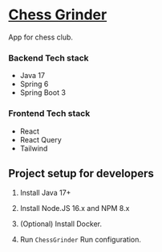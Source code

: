 # [Chess Grinder](chessgrinder.com)
App for chess club.

### Backend Tech stack
- Java 17
- Spring 6
- Spring Boot 3

### Frontend Tech stack
- React
- React Query
- Tailwind

## Project setup for developers

1. Install Java 17+

1. Install Node.JS 16.x and NPM 8.x

1. (Optional) Install Docker.

1. Run `ChessGrinder` Run configuration.
